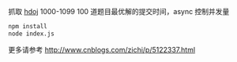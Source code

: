 抓取 [hdoj](http://acm.hdu.edu.cn/) 1000-1099 100 道题目最优解的提交时间，async 控制并发量

```bash
npm install
node index.js
```

更多请参考 <http://www.cnblogs.com/zichi/p/5122337.html>
